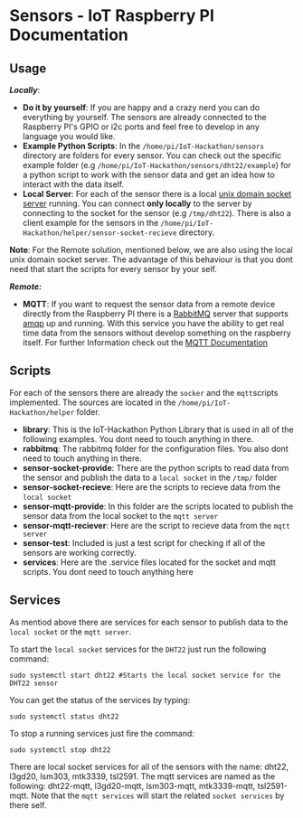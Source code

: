 # Sensors - IoT Raspberry PI Documentation

## Usage

***Locally***:
* **Do it by yourself**: If you are happy and a crazy nerd you can do everything by yourself. The sensors are already connected to the Raspberry PI's GPIO or i2c ports and feel free to develop in any language you would like.
* **Example Python Scripts**: In the ```/home/pi/IoT-Hackathon/sensors``` directory are folders for every sensor. You can check out the specific example folder (e.g ```/home/pi/IoT-Hackathon/sensors/dht22/example```) for a python script to work with the sensor data and get an idea how to interact with the data itself.
* **Local Server**: For each of the sensor there is a local [unix domain socket server](https://en.wikipedia.org/wiki/Unix_domain_socket) running. You can connect **only locally** to the server by connecting to the socket for the sensor (e.g ```/tmp/dht22```). There is also a client example for the sensors in the ```/home/pi/IoT-Hackathon/helper/sensor-socket-recieve``` directory.

**Note**: For the Remote solution, mentioned below, we are also using the local unix domain socket server. The advantage of this behaviour is that you dont need that start the scripts for every sensor by your self.

***Remote:***
* **MQTT**: If you want to request the sensor data from a remote device directly from the Raspberry PI there is a [RabbitMQ](http://www.rabbitmq.com) server that supports [amqp](https://en.wikipedia.org/wiki/Advanced_Message_Queuing_Protocol) up and running. With this service you have the ability to get real time data from the sensors without develop something on the raspberry itself. For further Information check out the [MQTT Documentation](mqtt.md)

## Scripts

For each of the sensors there are already the ```socker``` and the ```mqtt```scripts implemented. The sources are located in the ```/home/pi/IoT-Hackathon/helper``` folder.


* **library**: This is the IoT-Hackathon Python Library that is used in all of the following examples. You dont need to touch anything in there.
* **rabbitmq**: The rabbitmq folder for the configuration files. You also dont need to touch anything in there.
* **sensor-socket-provide**: There are the python scripts to read data from the sensor and publish the data to a ```local socket``` in the ```/tmp/``` folder
* **sensor-socket-recieve**: Here are the scripts to recieve data from the ```local socket```
* **sensor-mqtt-provide**: In this folder are the scripts located to publish the sensor data from the local socket to the ```mqtt server```
* **sensor-mqtt-reciever**: Here are the script to recieve data from the ```mqtt server```
* **sensor-test**: Included is just a test script for checking if all of the sensors are working correctly.
* **services**: Here are the .service files located for the socket and mqtt scripts. You dont need to touch anything here

## Services
As mentiod above there are services for each sensor to publish data to the ```local socket``` or the ```mqtt server```.

To start the ```local socket``` services for the ```DHT22``` just run the following command:
```
sudo systemctl start dht22 #Starts the local socket service for the DHT22 sensor
```
You can get the status of the services by typing:
```
sudo systemctl status dht22
```
To stop a running services just fire the command:
```
sudo systemctl stop dht22
```
There are local socket services for all of the sensors with the name: dht22, l3gd20, lsm303, mtk3339, tsl2591.
The mqtt services are named as the following: dht22-mqtt, l3gd20-mqtt, lsm303-mqtt, mtk3339-mqtt, tsl2591-mqtt. Note that the ```mqtt services``` will start the related ```socket services``` by there self.
